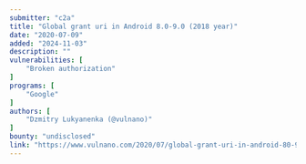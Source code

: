 ```yaml
---
submitter: "c2a"
title: "Global grant uri in Android 8.0-9.0 (2018 year)"
date: "2020-07-09"
added: "2024-11-03"
description: ""
vulnerabilities: [
    "Broken authorization"
]
programs: [
    "Google"
]
authors: [
    "Dzmitry Lukyanenka (@vulnano)"
]
bounty: "undisclosed"
link: "https://www.vulnano.com/2020/07/global-grant-uri-in-android-80-90-2018.html"
---
```




